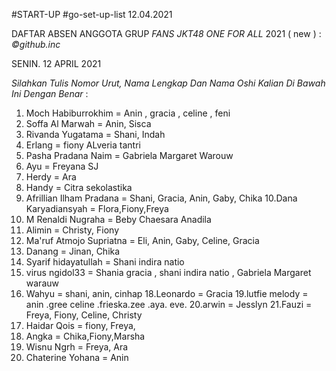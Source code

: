 #START-UP
#go-set-up-list 12.04.2021

DAFTAR ABSEN ANGGOTA GRUP *FANS JKT48 ONE FOR ALL* 2021 ( new ) : *_©github.inc_*

SENIN. 12 APRIL 2021

_Silahkan Tulis Nomor Urut, Nama Lengkap Dan Nama Oshi Kalian Di Bawah Ini Dengan Benar_ :

01. Moch Habiburrokhim = Anin , gracia , celine , feni
02. Soffa Al Marwah = Anin, Sisca
03. Rivanda Yugatama = Shani, Indah
04. Erlang = fiony ALveria tantri
05. Pasha Pradana Naim = Gabriela Margaret Warouw
06. Ayu = Freyana SJ
07. Herdy = Ara
08. Handy = Citra sekolastika
09. Afrillian Ilham Pradana = Shani, Gracia, Anin, Gaby, Chika
10.Dana Karyadiansyah = Flora,Fiony,Freya
11. M Renaldi Nugraha = Beby Chaesara Anadila
12. Alimin = Christy, Fiony
13. Ma'ruf Atmojo Supriatna = Eli, Anin, Gaby, Celine, Gracia
14. Danang = Jinan, Chika
15. Syarif hidayatullah = Shani indira natio
16. virus ngidol33 = Shania gracia , shani indira natio , Gabriela  Margaret warauw
17. Wahyu = shani, anin, cinhap
18.Leonardo = Gracia
19.lutfie melody = anin .gree  celine .frieska.zee .aya. eve.
20.arwin = Jesslyn
21.Fauzi = Freya, Fiony, Celine, Christy
22. Haidar Qois = fiony, Freya,
23. Angka = Chika,Fiony,Marsha
24. Wisnu Ngrh = Freya, Ara
25. Chaterine Yohana = Anin
